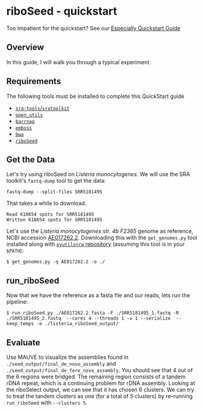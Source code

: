 # riboSeed - quickstart
Too Impatient for the quickstart? See our [Especially Quickstart Guide](./especiallyquickstart.md)

## Overview
In this guide, I will walk you through a typical experiment.

## Requirements

The following tools must be installed to complete this QuickStart guide

* [`sra-tools`/`sratoolkit`](https://github.com/ncbi/sra-tools)
* [`open_utils`](https://github.com/nickp60/open_utils)
* [`barrnap`](http://www.vicbioinformatics.com/software.barrnap.shtml)
* [`emboss`](http://www.ebi.ac.uk/Tools/emboss/)
* [`bwa`](http://bio-bwa.sourceforge.net/)
* [`riboSeed`](https://github.com/nickp60/riboSeed)

## Get the Data
Let's try using riboSeed on *Listeria monocytogenes*.  We will use the SRA toolkit's `fastq-dump` tool to get the data:

```
fastq-dump --split-files SRR5181495
```

That takes a while to download.

```
Read 618654 spots for SRR5181495
Written 618654 spots for SRR5181495
```

Let's use the *Listeria monocytogenes str. 4b F2365* genome as reference, NCBI accession [AE017262.2](https://www.ncbi.nlm.nih.gov/nuccore/AE017262).  Downloading this with the `get_genomes.py` tool installed along with [`pyutilsnrw` repository](https://github.com/nickp60/pyutilsnrw) (assuming this tool is in your `$PATH`):

```
$ get_genomes.py -q AE017262.2 -o ./
```

## run_riboSeed
Now that we have the reference as a fasta file and our reads, lets run the pipeline:

```
$ run_riboSeed.py ./AE017262.2.fasta -F ./SRR5181495_1.fastq -R ./SRR5181495_2.fastq  --cores 4 --threads 1 -v 1 --serialize  --keep_temps -o ./listeria_riboSeed_output/
```

## Evaluate
Use MAUVE to visualize the assemblies found in `./seed_output/final_de_novo_assembly` and `./seed_output/final_de_fere_novo_assembly`.  You should see that 4 out of the 6 regions were bridged.  The remaining region consists of a tandem rDNA repeat, which is a continuing problem for rDNA assembly.  Looking at the riboSelect output, we can see that it has chosen 6 clusters.  We can try to treat the tandem clusters as one (for a total of 5 clusters) by re-running `run_riboSeed` with `--clusters 5`.
